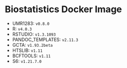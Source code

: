 
# Biostatistics Docker Image

  - UMR1283: `v0.8.0`  
  - R: `v4.0.3`  
  - RSTUDIO: `v1.3.1093`  
  - PANDOC\_TEMPLATES: `v2.11.3`  
  - GCTA: `v1.93.2beta`  
  - HTSLIB: `v1.11`  
  - BCFTOOLS: `v1.11`  
  - S6: `v1.21.7.0`

